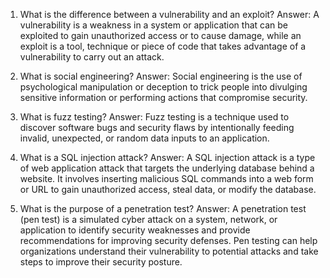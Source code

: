

1. What is the difference between a vulnerability and an exploit? 
Answer: A vulnerability is a weakness in a system or application that can be exploited to gain unauthorized access or to cause damage, while an exploit is a tool, technique or piece of code that takes advantage of a vulnerability to carry out an attack.
 
2. What is social engineering?
Answer: Social engineering is the use of psychological manipulation or deception to trick people into divulging sensitive information or performing actions that compromise security.

3. What is fuzz testing? 
Answer: Fuzz testing is a technique used to discover software bugs and security flaws by intentionally feeding invalid, unexpected, or random data inputs to an application.

4. What is a SQL injection attack? 
Answer: A SQL injection attack is a type of web application attack that targets the underlying database behind a website. It involves inserting malicious SQL commands into a web form or URL to gain unauthorized access, steal data, or modify the database.

5. What is the purpose of a penetration test? 
Answer: A penetration test (pen test) is a simulated cyber attack on a system, network, or application to identify security weaknesses and provide recommendations for improving security defenses. Pen testing can help organizations understand their vulnerability to potential attacks and take steps to improve their security posture.